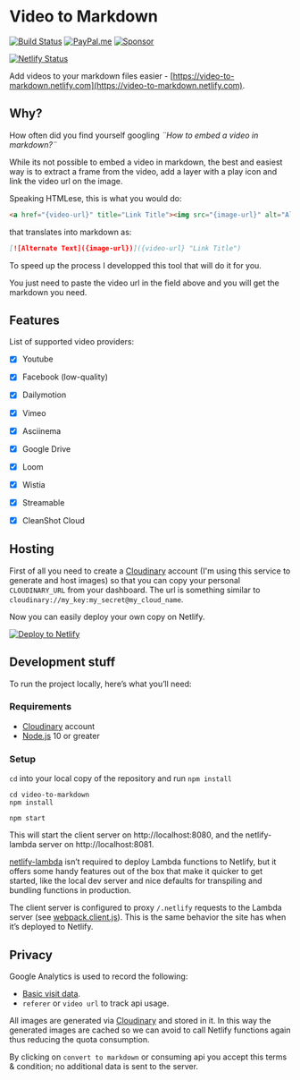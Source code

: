 Video to Markdown
=================

[![Build Status](https://travis-ci.org/marcomontalbano/video-to-markdown.svg?branch=master)](https://travis-ci.org/marcomontalbano/video-to-markdown)
[![PayPal.me](https://img.shields.io/badge/paypal-donate-119fde.svg)](https://www.paypal.me/marcomontalbano)
[![Sponsor](https://img.shields.io/badge/-Sponsor-fafbfc?logo=GitHub%20Sponsors)](https://github.com/sponsors/marcomontalbano)

[![Netlify Status](https://api.netlify.com/api/v1/badges/545bbce5-8f34-4834-9e16-685a9990c987/deploy-status)](https://app.netlify.com/sites/video-to-markdown/deploys)

Add videos to your markdown files easier - [https://video-to-markdown.netlify.com](https://video-to-markdown.netlify.com).


## Why?

How often did you find yourself googling _¨How to embed a video in markdown?¨_

While its not possible to embed a video in markdown, the best and easiest way is to extract a frame from the video, add a layer with a play icon and link the video url on the image.

Speaking HTMLese, this is what you would do:

```html
<a href="{video-url}" title="Link Title"><img src="{image-url}" alt="Alternate Text" /></a>
```

that translates into markdown as:

```md
[![Alternate Text]({image-url})]({video-url} "Link Title")
```

To speed up the process I developped this tool that will do it for you.

You just need to paste the video url in the field above and you will get the markdown you need.


## Features

List of supported video providers:

- [x] Youtube
- [x] Facebook (low-quality)
- [x] Dailymotion
- [x] Vimeo
- [x] Asciinema
- [x] Google Drive
- [x] Loom
- [x] Wistia
- [x] Streamable
- [x] CleanShot Cloud


## Hosting

First of all you need to create a [Cloudinary] account (I'm using this service to generate and host images) so that you can copy your personal `CLOUDINARY_URL` from your dashboard. The url is something similar to `cloudinary://my_key:my_secret@my_cloud_name`.

Now you can easily deploy your own copy on Netlify.

[![Deploy to Netlify](https://www.netlify.com/img/deploy/button.svg)](https://app.netlify.com/start/deploy?repository=https://github.com/marcomontalbano/video-to-markdown)


## Development stuff

To run the project locally, here’s what you’ll need:

### Requirements

* [Cloudinary] account
* [Node.js](https://nodejs.org/) 10 or greater

### Setup

`cd` into your local copy of the repository and run `npm install`

```
cd video-to-markdown
npm install
```

```
npm start
```

This will start the client server on http://localhost:8080, and the netlify-lambda server on http://localhost:8081.

[netlify-lambda](https://github.com/netlify/netlify-lambda) isn’t required to deploy Lambda functions to Netlify, but it offers some handy features out of the box that make it quicker to get started, like the local dev server and nice defaults for transpiling and bundling functions in production.

The client server is configured to proxy `/.netlify` requests to the Lambda server (see [webpack.client.js](webpack.client.js)). This is the same behavior the site has when it’s deployed to Netlify.

## Privacy

Google Analytics is used to record the following:

* [Basic visit data](https://support.google.com/analytics/answer/6004245?ref_topic=2919631).
* `referer` or `video url` to track api usage.

All images are generated via [Cloudinary] and stored in it.
In this way the generated images are cached so we can avoid to call Netlify functions again thus reducing the quota consumption.

By clicking on `convert to markdown` or consuming api you accept this terms & condition; no additional data is sent to the server.

[Cloudinary]: https://cloudinary.com/invites/lpov9zyyucivvxsnalc5/nfvt85kdqleszdah0hxq
